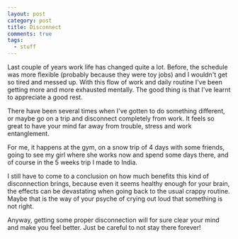 ```yaml
---
layout: post
category: post
title: Disconnect
comments: true
tags:
  - stuff
---
```


Last couple of years work life has changed quite a lot. Before, the schedule
was more flexible (probably because they were toy jobs) and I wouldn't get so
tired and messed up. With this flow of work and daily routine I've been
getting more and more exhausted mentally. The good thing is that I've learnt to
appreciate a good rest.

There have been several times when I've gotten to do something different, or
maybe go on a trip and disconnect completely from work. It feels so great to
have your mind far away from trouble, stress and work entanglement.

For me, it happens at the gym, on a snow trip of 4 days with some friends,
going to see my girl where she works now and spend some days there, and of
course in the 5 weeks trip I made to India.

I still have to come to a conclusion on how much benefits this kind of
disconnection brings, because even it seems healthy enough for your brain,
the effects can be devastating when going back to the usual crappy routine.
Maybe that is the way of your psyche of crying out loud that something is not
right.

Anyway, getting some proper disconnection will for sure clear your mind and
make you feel better. Just be careful to not stay there forever!

